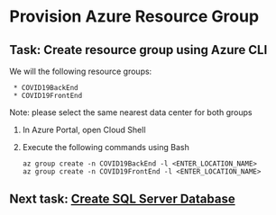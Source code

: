 # Provision Azure Resource Group

## Task: Create resource group using Azure CLI

We will the following resource groups:

     * COVID19BackEnd
     * COVID19FrontEnd

>
Note: please select the same nearest data center for both groups


1. In Azure Portal, open Cloud Shell

1. Execute the following commands using Bash

    ```
    az group create -n COVID19BackEnd -l <ENTER_LOCATION_NAME>
    az group create -n COVID19FrontEnd -l <ENTER_LOCATION_NAME>
    
    ```
    

## Next task: [Create SQL Server Database](../azure-sql/provision-azure-sql.md)
